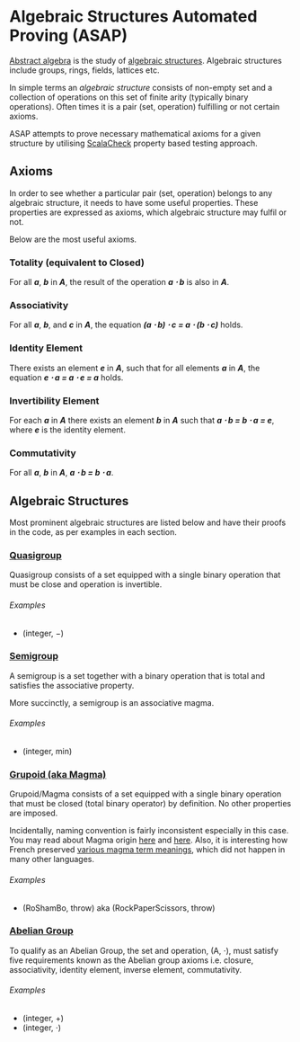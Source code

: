 # Algebraic Structures Automated Proving (ASAP)
[Abstract algebra][abstract-algebra] is the study of [algebraic structures][algebraic-structure]. Algebraic structures include groups, rings, fields, lattices etc. 

In simple terms an *algebraic structure* consists of non-empty set and a collection of operations on this set of finite arity (typically binary operations). Often times it is a pair (set, operation) fulfilling or not certain axioms. 

ASAP attempts to prove necessary mathematical axioms for a given structure by utilising [ScalaCheck][scalacheck] property based testing approach. 

## Axioms
In order to see whether a particular pair (set, operation) belongs to any algebraic structure, it needs to have some useful properties. These properties are expressed as axioms, which algebraic structure may fulfil or not. 

Below are the most useful axioms. 


### Totality (equivalent to Closed)
For all ***a***, ***b*** in ***A***, the result of the operation ***a &sdot; b*** is also in ***A***.


### Associativity
For all ***a***, ***b***, and ***c*** in ***A***, the equation ***(a &sdot; b) &sdot; c = a &sdot; (b &sdot; c)*** holds.

### Identity Element
There exists an element ***e*** in ***A***, such that for all elements ***a*** in ***A***, the equation ***e &sdot;  a = a &sdot; e = a*** holds.

### Invertibility Element
For each ***a*** in ***A*** there exists an element ***b*** in ***A*** such that ***a &sdot; b = b &sdot; a = e***, where ***e*** is the identity element.

### Commutativity
For all ***a***, ***b*** in ***A***, ***a &sdot; b = b &sdot; a***.



## Algebraic Structures
Most prominent algebraic structures are listed below and have their proofs in the code, as per examples in each section. 


### [Quasigroup][quasigroup]
Quasigroup consists of a set equipped with a single binary operation that must be close and operation is invertible. 

###### Examples
* (integer, −)


### [Semigroup][semigroup]
A semigroup is a set together with a binary operation that is total and satisfies the associative property.

More succinctly, a semigroup is an associative magma.

###### Examples

* (integer, min)



### [Grupoid (aka Magma)][magma]
Grupoid/Magma consists of a set equipped with a single binary operation that must be closed (total binary operator) by definition. No other properties are imposed. 

Incidentally, naming convention is fairly inconsistent especially in this case. You may read about Magma origin [here][magma-mathoverflow-term-origin] and [here][magma-ethymology]. Also, it is interesting how French preserved [various magma term meanings][magma-fr-dict], which did not happen in many other languages. 


###### Examples

* (RoShamBo, throw) aka (RockPaperScissors, throw)



### [Abelian Group][abelian-group]
To qualify as an Abelian Group, the set and operation, (A, &sdot;), must satisfy five requirements known as the Abelian group axioms i.e. closure, associativity, identity element, inverse element, commutativity. 

###### Examples

* (integer, +)
* (integer, &sdot;)








[abstract-algebra]: https://en.wikipedia.org/wiki/Abstract_algebra
[algebraic-structure]: https://en.wikipedia.org/wiki/Algebraic_structure
[scalacheck]: http://www.scalacheck.org/

[abelian-group]: https://en.wikipedia.org/wiki/Abelian_group
[magma]: https://en.wikipedia.org/wiki/Magma_(algebra)
[semigroup]: https://en.wikipedia.org/wiki/Semigroup
[quasigroup]: https://en.wikipedia.org/wiki/Quasigroup
[magma-ethymology]: https://english.stackexchange.com/questions/63210/etymology-of-magma-in-abstract-algebra
[magma-mathoverflow-term-origin]: https://mathoverflow.net/questions/103128/what-is-the-origin-of-the-term-magma
[magma-fr-dict]: https://www.larousse.fr/dictionnaires/francais/magma/48543